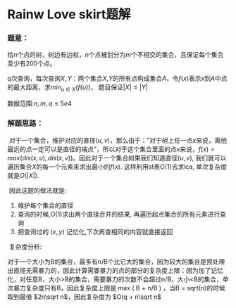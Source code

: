 # Rainw Love skirt题解

### 题意：

给$n$个点的树，树边有边权，$n$个点被划分为$m$个不相交的集合，且保证每个集合至少有$200$个点。

$q$次查询，每次查询$X,Y$：两个集合$X$,$Y$的所有点构成集合$A$，令$f(x)$表示$x$到$A$中点的最大距离，求$min_{u\in X}(f(u))$， 题目保证$|X|\le|Y|$

数据范围:$n,m,q \le 5e4$

### 解题思路：

​	对于一个集合，维护对应的直径$(u,v)$，那么由于：”对于树上任一点$x$来说，离他最远的点一定可以是直径的端点“，所以对于这个集合里面的点$x$来说，$f(x)=max( dis(x,u), dis(x,v) )$。因此对于一个集合如果我们知道直径$(u,v)$, 我们就可以遍历集合$X$的每一个元素来求出最小的$f(x)$. 这样利用st表O(1)去求lca, 单次复杂度就是$O(|X|)$.

​	因此这题的做法就是:

1. 维护每个集合的直径
2. 查询的时候,O(1)求出两个直径合并的结果, 再遍历起点集合的所有元素进行查询
3. 把查询过的 $(x,y)$ 记忆化,下次再查相同的内容就直接返回



​	复杂度分析: 

​	对于一个大小为B的集合，最多有n/B个比它大的集合，因为较大的集合是预处理出直径无需暴力的，因此计算需要暴力的点的部分的复杂度上限：因为加了记忆化，对任意B，大小>B的集合，需要暴力的次数不会超过n/B，大小<B的集合，单次暴力复杂度只有B，因此复杂度上限是  max ( B + n/B ) ，当B = sqrt(n)的时候取到最值 $2n\sqrt n$，因此复杂度为 $O(q + n\sqrt n$

